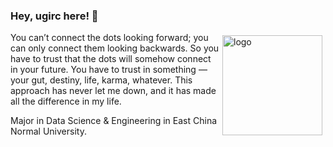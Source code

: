 ### Hey, ugirc here! :wave: 

<!--
**ugirc/ugirc** is a ✨ _special_ ✨ repository because its `README.md` (this file) appears on your GitHub profile.
![](https://github-readme-stats.vercel.app/api?username=ugirc)
-->

<img src="https://github-readme-stats.vercel.app/api?username=ugirc&show_icons=true" alt="logo" height="160" align="right" style="margin: 5px; margin-bottom: 20px;" />

You can’t connect the dots looking forward; you can only connect them looking backwards. So you have to trust that the dots will somehow connect in your future. You have to trust in something — your gut, destiny, life, karma, whatever. This approach has never let me down, and it has made all the difference in my life.

Major in Data Science & Engineering in East China Normal University.




<!--
Show the profile with trophy
<img src="https://github-profile-trophy.vercel.app/?username=ugirc&theme=flat&column=7" alt="logo" height="160" align="center" style="margin: auto; margin-bottom: 20px;" />
-->


